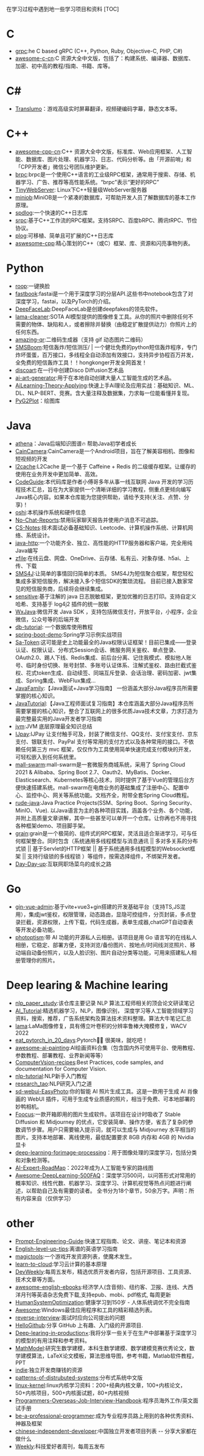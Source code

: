 在学习过程中遇到地一些学习项目和资料
[TOC]
# C
- [grpc](https://github.com/grpc/grpc):he C based gRPC (C++, Python, Ruby, Objective-C, PHP, C#)
- [awesome-c-cn](https://github.com/jobbole/awesome-c-cn):C 资源大全中文版，包括了：构建系统、编译器、数据库、加密、初中高的教程/指南、书籍、库等。
# C#
- [Translumo](https://github.com/Danily07/Translumo)：游戏高级实时屏幕翻译，视频硬编码字幕，静态文本等。
# C++
- [awesome-cpp-cn](https://github.com/jobbole/awesome-cpp-cn):C++ 资源大全中文版，标准库、Web应用框架、人工智能、数据库、图片处理、机器学习、日志、代码分析等。由「开源前哨」和「CPP开发者」微信公号团队维护更新。
- [brpc](https://github.com/apache/brpc):brpc是一个使用C++语言的工业级RPC框架，通常用于搜索、存储、机器学习、广告、推荐等高性能系统。“brpc”表示“更好的RPC”
- [TinyWebServer](https://github.com/qinguoyi/TinyWebServer): Linux下C++轻量级WebServer服务器
- [miniob](https://github.com/oceanbase/miniob):MiniOB是一个紧凑的数据库，可帮助开发人员了解数据库的基本工作原理。
- [spdlog](https://github.com/gabime/spdlog):一个快速的C++日志库
- [srpc](https://github.com/sogou/srpc):基于C++工作流的RPC框架。支持SRPC、百度bRPC、腾讯tRPC、节俭协议。
- [plog](https://github.com/SergiusTheBest/plog):可移植、简单且可扩展的C++日志库
- [aswesome-cpp](https://github.com/fffaraz/awesome-cpp):精心策划的C++（或C）框架、库、资源和闪亮事物列表。
# Python
- [roop](https://github.com/s0md3v/roop):一键换脸
- [fastbook](https://github.com/fastai/fastbook):fastai是一个用于深度学习的分层API.这些书中notebook包含了对深度学习，fastai，以及PyTorch的介绍。
- [DeepFaceLab](https://github.com/iperov/DeepFaceLab):DeepFaceLab是创建deepfakes的领先软件。
- [lama-cleaner](https://github.com/zengfanchang/lama-cleaner):SOTA AI模型提供的图像修复工具。从你的照片中删除任何不需要的物体、缺陷和人，或者擦除并替换（由稳定扩散提供动力）你照片上的任何东西。
- [amazing-qr](https://github.com/x-hw/amazing-qr):二维码生成器（支持 gif 动态图片二维码）
- [SMSBoom](https://github.com/OpenEthan/SMSBoom):短信轰炸/短信测压/ | 一个健壮免费的python短信轰炸程序，专门炸坏蛋蛋，百万接口，多线程全自动添加有效接口，支持异步协程百万并发，全免费的短信轰炸工具！！hongkonger开发全网首发！
- [discoart](https://github.com/jina-ai/discoart):在一行中创建Disco Diffusion艺术品
- [ai-art-generator](https://github.com/rbbrdckybk/ai-art-generator):用于在本地自动创建大量人工智能生成的艺术品。
- [AiLearning-Theory-Applying](https://github.com/ben1234560/AiLearning-Theory-Applying):快速上手Ai理论及应用实战：基础知识、ML、DL、NLP-BERT、竞赛。含大量注释及数据集，力求每一位能看懂并复现。
- [PyG2Plot](https://github.com/hustcc/PyG2Plot)：绘图库
# Java
- [athena](https://github.com/ZhongFuCheng3y/athena)：Java后端知识图谱🔥 帮助Java初学者成长
- [CainCamera](https://github.com/CainKernel/CainCamera):CainCamera是一个Android项目，旨在了解美容相机、图像和短视频的开发
- [l2cache](https://github.com/ck-jesse/l2cache):L2Cache 是一个基于 Caffeine + Redis 的二级缓存框架。让缓存的使用在业务开发中更加简单、高效。
- [CodeGuide](https://github.com/fuzhengwei/CodeGuide):本代码库是作者小傅哥多年从事一线互联网 Java 开发的学习历程技术汇总，旨在为大家提供一个清晰详细的学习教程，侧重点更倾向编写Java核心内容。如果本仓库能为您提供帮助，请给予支持(关注、点赞、分享)！
- [oshi](https://github.com/oshi/oshi):本机操作系统和硬件信息
- [No-Chat-Reports](https://github.com/Aizistral-Studios/No-Chat-Reports):禁用玩家聊天报告并使用户消息不可追踪。
- [CS-Notes](https://github.com/CyC2018/CS-Notes):技术面试必备基础知识、Leetcode、计算机操作系统、计算机网络、系统设计。
- [java-http](https://github.com/FusionAuth/java-http):一个功能齐全、独立、高性能的HTTP服务器和客户端，完全用纯Java编写
- [zfile](https://github.com/zfile-dev/zfile):在线云盘、网盘、OneDrive、云存储、私有云、对象存储、h5ai、上传、下载
- [SMS4J](https://github.com/dromara/SMS4J):让简单的事情回归简单的本质。 SMS4J为短信聚合框架，帮您轻松集成多家短信服务，解决接入多个短信SDK的繁琐流程。 目前已接入数家常见的短信服务商，后续将会继续集成。
- [sensitive](https://github.com/zengfanchang/sensitive):基于注解的 java 日志脱敏框架，更加优雅的日志打印。支持自定义哈希、支持基于 log4j2 插件的统一脱敏
- [WxJava](https://github.com/Wechat-Group/WxJava):微信开发 Java SDK ，支持包括微信支付，开放平台，小程序，企业微信，公众号等的后端开发
- [db-tutorial](https://github.com/dunwu/db-tutorial): 一个数据库使用教程
- [spring-boot-demo](https://github.com/liuyueyi/spring-boot-demo):Spring学习示例实战项目
- [Sa-Token](https://github.com/dromara/Sa-Token):这可能是史上功能最全的Java权限认证框架！目前已集成——登录认证、权限认证、分布式Session会话、微服务网关鉴权、单点登录、OAuth2.0、踢人下线、Redis集成、前后台分离、记住我模式、模拟他人账号、临时身份切换、账号封禁、多账号认证体系、注解式鉴权、路由拦截式鉴权、花式token生成、自动续签、同端互斥登录、会话治理、密码加密、jwt集成、Spring集成、WebFlux集成...
- [JavaFamily](https://github.com/AobingJava/JavaFamily):【Java面试+Java学习指南】 一份涵盖大部分Java程序员所需要掌握的核心知识。
- [JavaTutorial](https://github.com/h2pl/JavaTutorial):【Java工程师面试复习指南】本仓库涵盖大部分Java程序员所需要掌握的核心知识，整合了互联网上的很多优质Java技术文章，力求打造为最完整最实用的Java开发者学习指南
- [jvm](https://github.com/doocs/jvm):JVM 底层原理最全知识总结
- [IJpay](https://github.com/Javen205/IJPay):IJPay 让支付触手可及，封装了微信支付、QQ支付、支付宝支付、京东支付、银联支付、PayPal 支付等常用的支付方式以及各种常用的接口。不依赖任何第三方 mvc 框架，仅仅作为工具使用简单快速完成支付模块的开发，可轻松嵌入到任何系统里。
- [mall-swarm](https://github.com/macrozheng/mall-swarm):mall-swarm是一套微服务商城系统，采用了 Spring Cloud 2021 & Alibaba、Spring Boot 2.7、Oauth2、MyBatis、Docker、Elasticsearch、Kubernetes等核心技术，同时提供了基于Vue的管理后台方便快速搭建系统。mall-swarm在电商业务的基础集成了注册中心、配置中心、监控中心、网关等系统功能。文档齐全，附带全套Spring Cloud教程。
- [rude-java](https://github.com/RudeCrab/rude-java):Java Practice Projects(SSM、Spring Boot、Spring Security、MinIO、Vue). 以Java语言为主的各种项目实践，涵盖各个业务、各个功能，并附上高质量文章讲解，其中一些甚至可以单开一个仓库。让你再也不用寻找各种框架demo、项目脚手架。
- [grain](https://github.com/dianbaer/grain):grain是一个极简的、组件式的RPC框架，灵活且适合渐进学习，可与任何框架整合。同时包含（系统通用多线程模型与消息通讯 || 多对多关系的分布式锁 || 基于Servlet的HTTP框架 || 基于系统通用多线程模型的Websocket框架 || 支持行级锁的多线程锁 ）等组件，按需选择组件，不绑架开发者。
- [Day-Day-up](https://github.com/freestylefly/DayDayUp):互联网职场菜鸟的成长之路
# Go
- [gin-vue-admin](https://github.com/flipped-aurora/gin-vue-admin):基于vite+vue3+gin搭建的开发基础平台（支持TS,JS混用），集成jwt鉴权，权限管理，动态路由，显隐可控组件，分页封装，多点登录拦截，资源权限，上传下载，代码生成器，表单生成器,chatGPT自动查表等开发必备功能。
- [photoptism](https://github.com/photoprism/photoprism):带 AI 功能的开源私人云相册。该项目是用 Go 语言写的在线私人相册，它稳定、部署方便，支持浏览/备份图片、按地点/时间线浏览照片、移动端自动备份照片，以及人脸识别、图片自动分类等功能，可用来搭建私人相册管理你的照片。
# Deep learing & Machine learing
- [nlp_paper_study](https://github.com/km1994/nlp_paper_study):该仓库主要记录 NLP 算法工程师相关的顶会论文研读笔记
- [AI_Tutorial](https://github.com/cbamls/AI_Tutorial):精选机器学习，NLP，图像识别， 深度学习等人工智能领域学习资料，搜索，推荐，广告系统架构及算法技术资料整理。算法大牛笔记汇总
- [lama](https://github.com/advimman/lama):LaMa图像修复，具有傅立叶卷积的分辨率鲁棒大掩模修复，WACV 2022
- [eat_pytorch_in_20_days](https://github.com/lyhue1991/eat_pytorch_in_20_days):Pytorch🍊🍉 很美味，就吃吧！
- [awesome-ai-painting](https://github.com/hua1995116/awesome-ai-painting):AI绘画资料合集（包含国内外可使用平台、使用教程、参数教程、部署教程、业界新闻等等）   
- [ComputerVsion-recipes](https://github.com/microsoft/computervision-recipes):Best Practices, code samples, and documentation for Computer Vision.
- [nlp-tutorial](https://github.com/PKU-TANGENT/nlp-tutorial):NLP新手入门教程
- [research_tao](https://github.com/zibuyu/research_tao):NLP研究入门之道
- [sd-webui-EasyPhoto](https://github.com/aigc-apps/sd-webui-EasyPhoto):你的智能 AI 照片生成工具。这是一款用于生成 AI 肖像画的 WebUI 插件，可用于生成专业质感的照片，相当于免费、可本地部署的妙鸭相机。
- [Foocus](https://github.com/lllyasviel/Fooocus):一款开箱即用的图片生成软件。该项目在设计时吸收了 Stable Diffusion 和 Midjourney 的优点，它安装简单、操作方便，省去了复杂的参数调节步骤。用户只需要输入提示词，就可以生成与 Midjourney 水平相当的图片。支持本地部署、离线使用，最低配置要求 8GB 内存和 4GB 的 Nvidia 显卡
- [deep-learning-forimage-processing](https://github.com/WZMIAOMIAO/deep-learning-for-image-processing)：用于图像处理的深度学习，包括分类和对象检测等。
- [AI-Expert-RoadMap](https://github.com/AMAI-GmbH/AI-Expert-Roadmap)：2022年成为人工智能专家的路线图
- [Awesome-DeepLearning-500FAQ](https://github.com/shliang0603/Awesome-DeepLearning-500FAQ)：深度学习500问，以问答形式对常用的概率知识、线性代数、机器学习、深度学习、计算机视觉等热点问题进行阐述，以帮助自己及有需要的读者。 全书分为18个章节，50余万字。声明：所有内容来自（仅供学习）
# other 
- [Prompt-Engineering-Guide](https://github.com/dair-ai/Prompt-Engineering-Guide):快速工程指南、论文、讲座、笔记本和资源
- [English-level-up-tips](https://github.com/byoungd/English-level-up-tips):离谱的英语学习指南
- [magictools](https://github.com/ellisonleao/magictools):一个游戏开发资源列表，使魔术发生。
- [learn-to-cloud](https://github.com/learntocloud/learn-to-cloud):学习云计算的基本原理
- [DevWeekly](https://github.com/Jackpopc/DevWeekly):每周五发布，精选优质开发者内容，包括开源项目、工具资源、技术文章等方面。
- [awesome-english-ebooks](https://github.com/hehonghui/awesome-english-ebooks):经济学人(含音频)、纽约客、卫报、连线、大西洋月刊等英语杂志免费下载,支持epub、mobi、pdf格式, 每周更新
- [HumanSystemOptimization](https://github.com/zijie0/HumanSystemOptimization):健康学习到150岁 - 人体系统调优不完全指南
- [Awesome](https://github.com/Awesome-Windows/Awesome):Windows最佳应用程序和工具的精彩精选列表。
- [reverse-interview](https://github.com/viraptor/reverse-interview):面试时应向公司提出的问题
- [HelloGithub](https://github.com/521xueweihan/HelloGitHub):分享 GitHub 上有趣、入门级的开源项目.
- [Deep-learing-in-production×](https://github.com/zengfanchang/Deep-Learning-in-Production):我将分享一些关于在生产中部署基于深度学习的模型的有用注释和参考资料。
- [MathModel](https://github.com/zhanwen/MathModel):研究生数学建模，本科生数学建模、数学建模竞赛优秀论文，数学建模算法，LaTeX论文模板，算法思维导图，参考书籍，Matlab软件教程，PPT
- [indie](https://github.com/mezod/awesome-indie):独立开发商赚钱的资源
- [patterns-of-distrubuted-systems](https://github.com/dreamhead/patterns-of-distributed-systems):分布式系统中文版
- [linux-kernel](https://github.com/0voice/linux_kernel_wiki):linux内核学习资料：200+经典内核文章，100+内核论文，50+内核项目，500+内核面试题，80+内核视频
- [Programmers-Overseas-Job-Interview-Handbook](https://github.com/eliaszon/Programmers-Overseas-Job-Interview-Handbook):程序员海外工作/英文面试手册
- [be-a-professional-programmer](https://github.com/stanzhai/be-a-professional-programmer):成为专业程序员路上用到的各种优秀资料、神器及框架
- [chinese-independent-developer](https://github.com/1c7/chinese-independent-developer):中国独立开发者项目列表 -- 分享大家都在做什么
- [Weekly](https://github.com/ruanyf/weekly):科技爱好者周刊，每周五发布